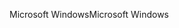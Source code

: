<span data-ttu-id="cf79e-101">Microsoft Windows</span><span class="sxs-lookup"><span data-stu-id="cf79e-101">Microsoft Windows</span></span>